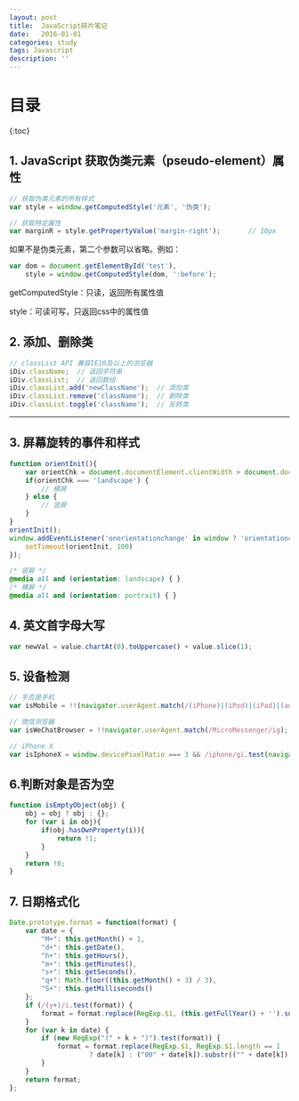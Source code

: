 ```yaml
---
layout: post
title:  JavaScript碎片笔记
date:   2016-01-01
categories: study
tags: Javascript
description: ''
---
```

# 目录

{:toc}

## 1. JavaScript 获取伪类元素（pseudo-element）属性

```javascript
// 获取伪类元素的所有样式
var style = window.getComputedStyle('元素', '伪类');

// 获取特定属性
var marginR = style.getPropertyValue('margin-right');       // 10px
```

如果不是伪类元素，第二个参数可以省略。例如：

```javascript
var dom = document.getElementById('test'),
    style = window.getComputedStyle(dom, ':before');
```

getComputedStyle：只读，返回所有属性值

style：可读可写，只返回css中的属性值

## 2. 添加、删除类

```javascript
// classList API 兼容IE10及以上的浏览器
iDiv.className;  // 返回字符串
iDiv.classList;  // 返回数组
iDiv.classList.add('newClassName');  // 添加类
iDiv.classList.remove('className');  // 删除类
iDiv.classList.toggle('className');  // 反转类
```

---

## 3. 屏幕旋转的事件和样式

``` javascript
function orientInit(){
    var orientChk = document.documentElement.clientWidth > document.documentElement.clientHeight ? 'landscape' : 'portrait';
    if(orientChk === 'landscape') {
        // 横屏
    } else {
        // 竖屏
    }
}
orientInit();
window.addEventListener('onorientationchange' in window ? 'orientationchange' : 'resize', function(){
    setTimeout(orientInit, 100)
});
```

``` css
/* 竖屏 */
@media all and (orientation: landscape) { }
/* 横屏 */
@media all and (orientation: portrait) { }
```

## 4. 英文首字母大写

``` javascript
var newVal = value.chartAt(0).toUppercase() + value.slice(1);
```

## 5. 设备检测

``` javascript
// 手否是手机
var isMobile = !!(navigator.userAgent.match(/(iPhone)|(iPod)|(iPad)|(android)|(webOS)/i));

// 微信浏览器
var isWeChatBrowser = !!navigator.userAgent.match(/MicroMessenger/ig);

// iPhone X
var isIphoneX = window.devicePixelRatio === 3 && /iphone/gi.test(navigator.userAgent) && screen.width === 375 && screen.height === 812;
```

## 6.判断对象是否为空

``` javascript
function isEmptyObject(obj) {
    obj = obj ? obj : {};
    for (var i in obj){
        if(obj.hasOwnProperty(i)){
            return !1;
        }
    }
    return !0;
}
```

## 7. 日期格式化

``` javascript
Date.prototype.format = function(format) {
    var date = {
        "M+": this.getMonth() + 1,
        "d+": this.getDate(),
        "h+": this.getHours(),
        "m+": this.getMinutes(),
        "s+": this.getSeconds(),
        "q+": Math.floor((this.getMonth() + 3) / 3),
        "S+": this.getMilliseconds()
    };
    if (/(y+)/i.test(format)) {
        format = format.replace(RegExp.$1, (this.getFullYear() + '').substr(4 - RegExp.$1.length));
    }
    for (var k in date) {
        if (new RegExp("(" + k + ")").test(format)) {
            format = format.replace(RegExp.$1, RegExp.$1.length == 1
                    ? date[k] : ("00" + date[k]).substr(("" + date[k]).length));
        }
    }
    return format;
};
```
